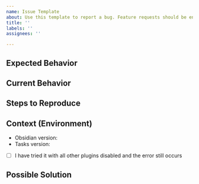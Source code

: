 ```yaml
---
name: Issue Template
about: Use this template to report a bug. Feature requests should be entered in a Discussion - under Ideas. In both cases, please check existing reports first, to see if the problem has been reported already, to avoid duplicates.
title: ''
labels: ''
assignees: ''

---
```


<!--
Issue tracker is **ONLY** used for reporting bugs. New feature ideas should be discussed in the [ideas section](https://github.com/obsidian-tasks-group/obsidian-tasks/discussions/categories/ideas). Please use the [Q&A section](https://github.com/obsidian-tasks-group/obsidian-tasks/discussions/categories/q-a) for supporting issues. Please use the search function.

If you encountered the issue after you installed, updated, or reloaded the tasks plugin, please try restarting obsidian before reporting the bug.

If you want to report a bug, please follow the guide lines below to help me resolve it.
-->

## Expected Behavior
<!--- Tell us what should happen -->

## Current Behavior
<!--- Tell us what happens instead of the expected behavior -->

## Steps to Reproduce
<!-- Which exact steps can I take to reproduce the issue? -->

## Context (Environment)
* Obsidian version:
* Tasks version:
* [ ] I have tried it with all other plugins disabled and the error still occurs

## Possible Solution
<!--- Not obligatory, but suggest a fix/reason for the bug, if you have an idea -->
